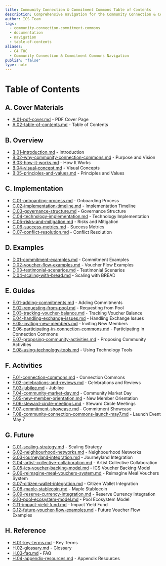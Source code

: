 ```yaml
---
title: Community Connection & Commitment Commons Table of Contents
description: Comprehensive navigation for the Community Connection & Commitment Commons documentation
author: ICS Team
tags:
  - community-connection-commitment-commons
  - documentation
  - navigation
  - table-of-contents
aliases:
  - C4 TOC
  - Community Connection & Commitment Commons Navigation
publish: "false"
type: note
---
```


# Table of Contents

## A. Cover Materials
- [A.01-pdf-cover.md](notes/ics/ccc/v0.2/A-Cover/A.01-pdf-cover.md) - PDF Cover Page
- [A.02-table-of-contents.md](notes/ics/ccc/v0.2/A-Cover/A.02-table-of-contents.md) - Table of Contents

## B. Overview
- [B.01-introduction.md](notes/ics/ccc/v0.2/B-Overview/B.01-introduction.md) - Introduction
- [B.02-why-community-connection-commons.md](notes/ics/ccc/v0.2/B-Overview/B.02-why-community-connection-commons.md) - Purpose and Vision
- [B.03-how-it-works.md](notes/ics/ccc/v0.2/B-Overview/B.03-how-it-works.md) - How It Works
- [B.04-visual-concept.md](notes/ics/ccc/v0.2/B-Overview/B.04-visual-concept.md) - Visual Concepts
- [B.05-principles-and-values.md](notes/ics/ccc/v0.2/B-Overview/B.05-principles-and-values.md) - Principles and Values

## C. Implementation
- [C.01-onboarding-process.md](notes/ics/ccc/v0.2/C-Implementation/C.01-onboarding-process.md) - Onboarding Process
- [C.02-implementation-timeline.md](notes/ics/ccc/v0.2/C-Implementation/C.02-implementation-timeline.md) - Implementation Timeline
- [C.03-governance-structure.md](notes/ics/ccc/v0.2/C-Implementation/C.03-governance-structure.md) - Governance Structure
- [C.04-technology-implementation.md](notes/ics/ccc/v0.2/C-Implementation/C.04-technology-implementation.md) - Technology Implementation
- [C.05-risks-and-mitigation.md](notes/ics/ccc/v0.2/C-Implementation/C.05-risks-and-mitigation.md) - Risks and Mitigation
- [C.06-success-metrics.md](notes/ics/ccc/v0.2/C-Implementation/C.06-success-metrics.md) - Success Metrics
- [C.07-conflict-resolution.md](notes/ics/ccc/v0.2/C-Implementation/C.07-conflict-resolution.md) - Conflict Resolution

## D. Examples
- [D.01-commitment-examples.md](notes/ics/ccc/v0.2/D-Examples/D.01-commitment-examples.md) - Commitment Examples
- [D.02-voucher-flow-examples.md](notes/ics/ccc/v0.2/D-Examples/D.02-voucher-flow-examples.md) - Voucher Flow Examples
- [D.03-testimonial-scenarios.md](notes/ics/ccc/v0.2/D-Examples/D.03-testimonial-scenarios.md) - Testimonial Scenarios
- [D.04-scaling-with-bread.md](notes/ics/ccc/v0.2/D-Examples/D.04-scaling-with-bread.md) - Scaling with BREAD

## E. Guides
- [E.01-adding-commitments.md](notes/ics/ccc/v0.2/E-Guides/E.01-adding-commitments.md) - Adding Commitments
- [E.02-requesting-from-pool.md](notes/ics/ccc/v0.2/E-Guides/E.02-requesting-from-pool.md) - Requesting from Pool
- [E.03-tracking-voucher-balance.md](notes/ics/ccc/v0.2/E-Guides/E.03-tracking-voucher-balance.md) - Tracking Voucher Balance
- [E.04-handling-exchange-issues.md](notes/ics/ccc/v0.2/E-Guides/E.04-handling-exchange-issues.md) - Handling Exchange Issues
- [E.05-inviting-new-members.md](notes/ics/ccc/v0.2/E-Guides/E.05-inviting-new-members.md) - Inviting New Members
- [E.06-participating-in-connection-commons.md](notes/ics/ccc/v0.2/E-Guides/E.06-participating-in-connection-commons.md) - Participating in Connection Commons
- [E.07-proposing-community-activities.md](notes/ics/ccc/v0.2/E-Guides/E.07-proposing-community-activities.md) - Proposing Community Activities
- [E.08-using-technology-tools.md](notes/ics/ccc/v0.2/E-Guides/E.08-using-technology-tools.md) - Using Technology Tools

## F. Activities
- [F.01-connection-commons.md](notes/ics/ccc/v0.2/F-Activities/F.01-connection-commons.md) - Connection Commons
- [F.02-celebrations-and-reviews.md](notes/ics/ccc/v0.2/F-Activities/F.02-celebrations-and-reviews.md) - Celebrations and Reviews
- [F.03-jubilee.md](notes/ics/ccc/v0.2/F-Activities/F.03-jubilee.md) - Jubilee
- [F.04-community-market-day.md](notes/ics/ccc/v0.2/F-Activities/F.04-community-market-day.md) - Community Market Day
- [F.05-new-member-orientation.md](notes/ics/ccc/v0.2/F-Activities/F.05-new-member-orientation.md) - New Member Orientation
- [F.06-steward-circle-meetings.md](notes/ics/ccc/v0.2/F-Activities/F.06-steward-circle-meetings.md) - Steward Circle Meetings
- [F.07-commitment-showcase.md](notes/ics/ccc/v0.2/F-Activities/F.07-commitment-showcase.md) - Commitment Showcase
- [F.08-community-connection-commons-launch-may7.md](notes/ics/ccc/v0.2/F-Activities/F.08-community-connection-commons-launch-may7.md) - Launch Event May 7

## G. Future
- [G.01-scaling-strategy.md](notes/ics/ccc/v0.2/G-Future/G.01-scaling-strategy.md) - Scaling Strategy
- [G.02-neighbourhood-networks.md](notes/ics/ccc/v0.2/G-Future/G.02-neighbourhood-networks.md) - Neighbourhood Networks
- [G.03-journeyland-integration.md](notes/ics/ccc/v0.2/G-Future/G.03-journeyland-integration.md) - Journeyland Integration
- [G.04-artist-collective-collaboration.md](notes/ics/ccc/v0.2/G-Future/G.04-artist-collective-collaboration.md) - Artist Collective Collaboration
- [G.05-ics-voucher-backing-model.md](notes/ics/ccc/v0.2/G-Future/G.05-ics-voucher-backing-model.md) - ICS Voucher Backing Model
- [G.06-reimagine-meal-vouchers-system.md](notes/ics/ccc/v0.2/G-Future/G.06-reimagine-meal-vouchers-system.md) - Reimagine Meal Vouchers System
- [G.07-citizen-wallet-integration.md](notes/ics/ccc/v0.2/G-Future/G.07-citizen-wallet-integration.md) - Citizen Wallet Integration
- [G.08-maple-stablecoin.md](notes/ics/ccc/v0.2/G-Future/G.08-maple-stablecoin.md) - Maple Stablecoin
- [G.09-reserve-currency-integration.md](notes/ics/ccc/v0.2/G-Future/G.09-reserve-currency-integration.md) - Reserve Currency Integration
- [G.10-pool-ecosystem-model.md](notes/ics/ccc/v0.2/G-Future/G.10-pool-ecosystem-model.md) - Pool Ecosystem Model
- [G.11-impact-yield-fund.md](notes/ics/ccc/v0.2/G-Future/G.11-impact-yield-fund.md) - Impact Yield Fund
- [G.12-future-voucher-flow-examples.md](notes/ics/ccc/v0.2/G-Future/G.12-future-voucher-flow-examples.md) - Future Voucher Flow Examples

## H. Reference
- [H.01-key-terms.md](notes/ics/ccc/v0.2/H-Reference/H.01-key-terms.md) - Key Terms
- [H.02-glossary.md](notes/ics/ccc/v0.2/H-Reference/H.02-glossary.md) - Glossary
- [H.03-faq.md](notes/ics/ccc/v0.2/H-Reference/H.03-faq.md) - FAQ
- [H.04-appendix-resources.md](notes/ics/ccc/v0.2/H-Reference/H.04-appendix-resources.md) - Appendix Resources
